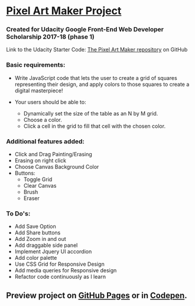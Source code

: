 # [Pixel Art Maker Project](https://curiouscc.github.io/)

### Created for Udacity Google Front-End Web Developer Scholarship 2017-18 (phase 1)

Link to the Udacity Starter Code: [The Pixel Art Maker repository](https://github.com/udacity/project-pixel-art-maker-starter) on GitHub

### Basic requirements:
* Write JavaScript code that lets the user to create a grid of squares representing their design, and apply colors to those squares to create a digital masterpiece!

* Your users should be able to:

    - Dynamically set the size of the table as an N by M grid.
    - Choose a color.
    - Click a cell in the grid to fill that cell with the chosen color.

### Additional features added:

- Click and Drag Painting/Erasing
- Erasing on right click
- Choose Canvas Background Color
- Buttons:
  - Toggle Grid
  - Clear Canvas
  - Brush
  - Eraser
  
### To Do's:
  - Add Save Option
  - Add Share buttons
  - Add Zoom in and out
  - Add draggable side panel
  - Implement Jquery UI accordion
  - Add color palette
  - Use CSS Grid for Responsive Design
  - Add media queries for Responsive design
  - Refactor code continuously as I learn

## Preview project on [GitHub Pages](https://curiouscc.github.io/Pixel-Art-Maker/) or in [Codepen](https://codepen.io/CuriousCC/pen/YeNEmL).
